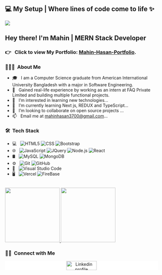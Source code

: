 <h2>💻 My Setup | Where lines of code come to life ✨</h2>
<img src="https://i.ibb.co/xgyPCKM/setup2.jpg">

<h2> Hey there! I'm Mahin | MERN Stack Developer</h2>

### 👉 &nbsp; Click to view My Portfolio: [Mahin-Hasan-Portfolio](https://voluble-shortbread-d88a9d.netlify.app/).

<h3> 👨🏻‍💻 &nbsp;About Me </h3>

- 🎓 &nbsp; I am a Computer Science graduate from American International University Bangladesh with a major in Software Engineering.
- 💼 &nbsp; Gained real-life experience by working as an intern at FAQ Private Limited and building multiple functional projects.
- 👀 &nbsp; I’m interested in learning new technologies...
- 🌱 &nbsp; I’m currently learning Next js, REDUX and TypeScript...
- 💞️ &nbsp; I’m looking to collaborate on open source projects ...
- 📫 &nbsp; Email me at mahinhasan3700@gmail.com...


<h3> 🛠 &nbsp;Tech Stack</h3>

- 💻 &nbsp;
  ![HTML5](https://img.shields.io/badge/-HTML5-333333?style=flat&logo=HTML5)
  ![CSS](https://img.shields.io/badge/-CSS-333333?style=flat&logo=CSS3&logoColor=1572B6)
  ![Bootstrap](https://img.shields.io/badge/-Bootstrap-333333?style=flat&logo=bootstrap&logoColor=563D7C)
- 🌐 &nbsp;
  ![JavaScript](https://img.shields.io/badge/-JavaScript-333333?style=flat&logo=javascript)
  ![JQuery](https://img.shields.io/badge/-JQuery-blue?style=flat&logo=jquery&link=https://github.com/BRdhanani)
  ![Node.js](https://img.shields.io/badge/-Node.js-333333?style=flat&logo=node.js)
  ![React](https://img.shields.io/badge/-React-333333?style=flat&logo=react)
- 🛢 &nbsp;
  ![MySQL](https://img.shields.io/badge/-MySQL-333333?style=flat&logo=mysql)
  ![MongoDB](https://img.shields.io/badge/-MongoDB-333333?style=flat&logo=mongodb)
- ⚙️ &nbsp;
  ![Git](https://img.shields.io/badge/-Git-333333?style=flat&logo=git)
  ![GitHub](https://img.shields.io/badge/-GitHub-333333?style=flat&logo=github)
- 🔧 &nbsp;
  ![Visual Studio Code](https://img.shields.io/badge/-Visual%20Studio%20Code-333333?style=flat&logo=visual-studio-code&logoColor=007ACC)
- 🖥 &nbsp;
  ![Vercel](http://img.shields.io/badge/-Vercel-black?style=flat&logo=vercel&logoColor=white)
  ![FireBase](https://img.shields.io/badge/-Firebase-FFA611?style=flat&logo=firebase&logoColor=FFFFFF)
<br/>

<a href="https://github.com/AVS1508">
  <img height="180em" src="https://github-readme-stats.vercel.app/api?username=Mahin-Hasan&theme=buefy&show_icons=true" />
  <img height="180em" src="https://github-readme-stats.vercel.app/api/top-langs/?username=Mahin-Hasan&theme=buefy&layout=compact" />
</a>

<br/>

<h3> 🤝🏻 &nbsp;Connect with Me </h3>
<div align="center" style="background-color: #fff;">
    <a href="https://www.linkedin.com/in/mahin-hasan-/"><img alt="Linkedin profile" title="Linkedin" src="https://raw.githubusercontent.com/Thomas-George-T/Thomas-George-T/master/assets/linkedin.svg" width="100" height="30" /></a>
</div>
